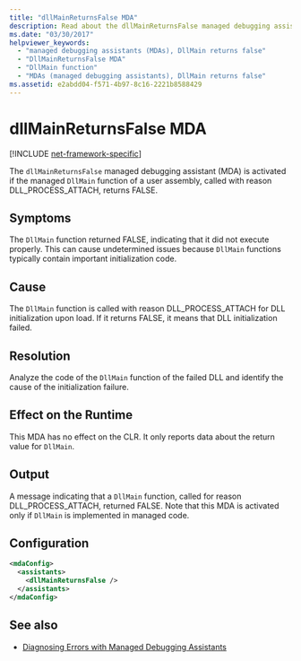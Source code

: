```yaml
---
title: "dllMainReturnsFalse MDA"
description: Read about the dllMainReturnsFalse managed debugging assistant in .NET. This MDA is activated if DLL initialization failed.
ms.date: "03/30/2017"
helpviewer_keywords:
  - "managed debugging assistants (MDAs), DllMain returns false"
  - "DllMainReturnsFalse MDA"
  - "DllMain function"
  - "MDAs (managed debugging assistants), DllMain returns false"
ms.assetid: e2abdd04-f571-4b97-8c16-2221b8588429
---
```

# dllMainReturnsFalse MDA

[!INCLUDE [net-framework-specific](../includes/net-framework-specific.md)]

The `dllMainReturnsFalse` managed debugging assistant (MDA) is activated if the managed `DllMain` function of a user assembly, called with reason DLL_PROCESS_ATTACH, returns FALSE.

## Symptoms

 The `DllMain` function returned FALSE, indicating that it did not execute properly. This can cause undetermined issues because `DllMain` functions typically contain important initialization code.

## Cause

 The `DllMain` function is called with reason DLL_PROCESS_ATTACH for DLL initialization upon load. If it returns FALSE, it means that DLL initialization failed.

## Resolution

 Analyze the code of the `DllMain` function of the failed DLL and identify the cause of the initialization failure.

## Effect on the Runtime

 This MDA has no effect on the CLR. It only reports data about the return value for `DllMain`.

## Output

 A message indicating that a `DllMain` function, called for reason DLL_PROCESS_ATTACH, returned FALSE. Note that this MDA is activated only if `DllMain` is implemented in managed code.

## Configuration

```xml
<mdaConfig>
  <assistants>
    <dllMainReturnsFalse />
  </assistants>
</mdaConfig>
```

## See also

- [Diagnosing Errors with Managed Debugging Assistants](diagnosing-errors-with-managed-debugging-assistants.md)
